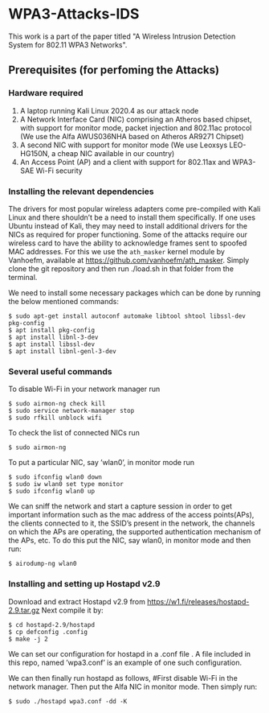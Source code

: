 # WPA3-Attacks-IDS

This work is a part of the paper titled "A Wireless Intrusion Detection System for 802.11 WPA3 Networks".

## Prerequisites (for perfoming the Attacks)

### Hardware required
1. A laptop running Kali Linux 2020.4 as our attack node
2. A Network Interface Card (NIC) comprising an Atheros based chipset, with support for monitor mode, packet
injection and 802.11ac protocol (We use the Alfa AWUS036NHA based on Atheros AR9271 Chipset)
3. A second NIC with support for monitor mode (We use Leoxsys LEO-HG150N, a cheap NIC available in our country)
4. An Access Point (AP) and a client with support for 802.11ax and WPA3-SAE Wi-Fi security

### Installing the relevant dependencies
The drivers for most popular wireless adapters come pre-compiled with Kali Linux and there
shouldn’t be a need to install them specifically. If one uses Ubuntu instead of Kali, they may need to install additional drivers for the NICs as required for proper functioning. 
Some of the attacks require our wireless card to have the ability to acknowledge frames
sent to spoofed MAC addresses. For this we use the `ath_masker`
kernel module by Vanhoefm, available at https://github.com/vanhoefm/ath_masker. Simply clone the git repository and then run
./load.sh in that folder from the terminal.


We need to install some necessary packages which can be done by running the below mentioned commands:
```
$ sudo apt-get install autoconf automake libtool shtool libssl-dev pkg-config
$ apt install pkg-config
$ apt install libnl-3-dev
$ apt install libssl-dev
$ apt install libnl-genl-3-dev
```

### Several useful commands
To disable Wi-Fi in your network manager run
```
$ sudo airmon-ng check kill
$ sudo service network-manager stop
$ sudo rfkill unblock wifi
```
To check the list of connected NICs run
```
$ sudo airmon-ng
```
To put a particular NIC, say ’wlan0’, in monitor mode run
```
$ sudo ifconfig wlan0 down
$ sudo iw wlan0 set type monitor
$ sudo ifconfig wlan0 up
```
We can sniff the network and start a capture session in order to get important information
such as the mac address of the access points(APs), the clients connected to it, the SSID’s
present in the network, the channels on which the APs are operating, the supported authentication mechanism of the APs, etc. To do this put the NIC, say wlan0, in monitor mode
and then run:
```
$ airodump-ng wlan0
```
### Installing and setting up Hostapd v2.9
Download and extract Hostapd v2.9 from https://w1.fi/releases/hostapd-2.9.tar.gz
Next compile it by:
```
$ cd hostapd-2.9/hostapd
$ cp defconfig .config
$ make -j 2
```
We can set our configuration for hostapd in a .conf file . A file included in this repo, named
’wpa3.conf’ is an example of one such configuration.

We can then finally run hostapd as follows,
#First disable Wi-Fi in the network manager. Then put the Alfa NIC in monitor mode. Then simply run:
```
$ sudo ./hostapd wpa3.conf -dd -K
```
